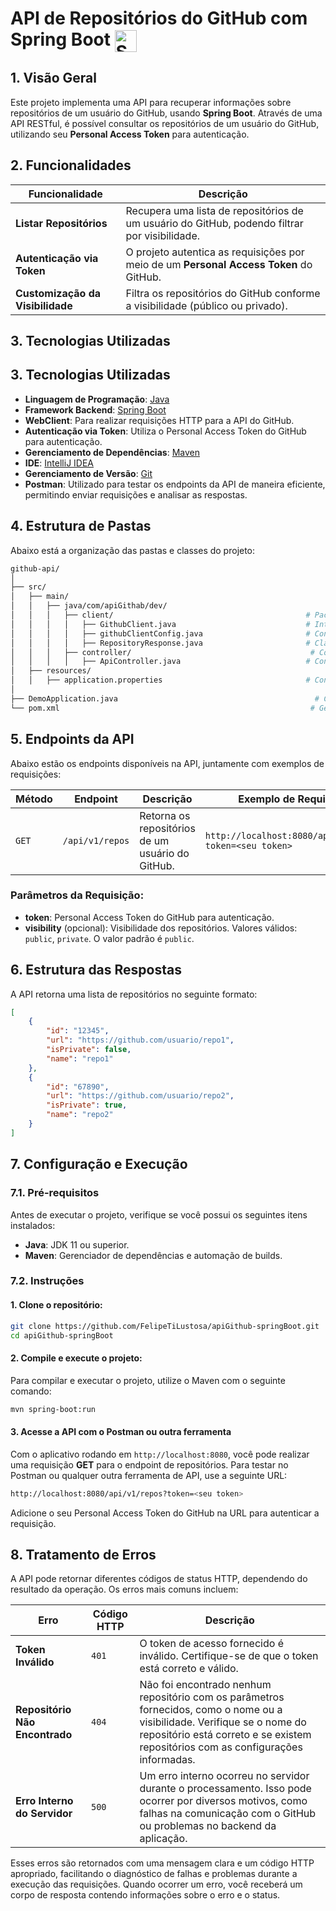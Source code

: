 # API de Repositórios do GitHub com Spring Boot <img src="https://skillicons.dev/icons?i=spring,java" alt="Spring Boot and Java Icon" style="vertical-align: middle; height: 35px;"/>

## 1. Visão Geral

Este projeto implementa uma API para recuperar informações sobre repositórios de um usuário do GitHub, usando **Spring Boot**. Através de uma API RESTful, é possível consultar os repositórios de um usuário do GitHub, utilizando seu **Personal Access Token** para autenticação.

## 2. Funcionalidades

| Funcionalidade                  | Descrição                                                                 |
|---------------------------------|---------------------------------------------------------------------------|
| **Listar Repositórios**         | Recupera uma lista de repositórios de um usuário do GitHub, podendo filtrar por visibilidade. |
| **Autenticação via Token**      | O projeto autentica as requisições por meio de um **Personal Access Token** do GitHub. |
| **Customização da Visibilidade** | Filtra os repositórios do GitHub conforme a visibilidade (público ou privado). |

## 3. Tecnologias Utilizadas

## 3. Tecnologias Utilizadas

- **Linguagem de Programação**: [Java](https://www.java.com/)
- **Framework Backend**: [Spring Boot](https://spring.io/projects/spring-boot)
- **WebClient**: Para realizar requisições HTTP para a API do GitHub.
- **Autenticação via Token**: Utiliza o Personal Access Token do GitHub para autenticação.
- **Gerenciamento de Dependências**: [Maven](https://maven.apache.org/)
- **IDE**: [IntelliJ IDEA](https://www.jetbrains.com/idea/)
- **Gerenciamento de Versão**: [Git](https://git-scm.com/)
- **Postman**: Utilizado para testar os endpoints da API de maneira eficiente, permitindo enviar requisições e analisar as respostas.

## 4. Estrutura de Pastas

Abaixo está a organização das pastas e classes do projeto:

```bash
github-api/
│
├── src/
│   ├── main/
│   │   ├── java/com/apiGithab/dev/
│   │   │   ├── client/                                           # Pacote contendo a lógica de comunicação com a API do GitHub
│   │   │   │   ├── GithubClient.java                             # Interface que define as chamadas à API do GitHub
│   │   │   │   ├── githubClientConfig.java                       # Configuração do WebClient para interagir com a API GitHub
│   │   │   │   ├── RepositoryResponse.java                       # Classe que representa a resposta da API de repositórios do GitHub
│   │   │   ├── controller/                                        # Controladores REST
│   │   │   │   ├── ApiController.java                            # Controlador para lidar com as requisições da API
│   ├── resources/
│   │   ├── application.properties                                # Configurações do Spring Boot
│
├── DemoApplication.java                                            # Classe principal que inicia a aplicação
└── pom.xml                                                        # Gerenciador de dependências do projeto
```

## 5. Endpoints da API

Abaixo estão os endpoints disponíveis na API, juntamente com exemplos de requisições:

| **Método** | **Endpoint**     | **Descrição**                                          | **Exemplo de Requisição**                                      |
|------------|------------------|--------------------------------------------------------|---------------------------------------------------------------|
| `GET`      | `/api/v1/repos`  | Retorna os repositórios de um usuário do GitHub.       | `http://localhost:8080/api/v1/repos?token=<seu token>`   |

### Parâmetros da Requisição:
* **token**: Personal Access Token do GitHub para autenticação.
* **visibility** (opcional): Visibilidade dos repositórios. Valores válidos: `public`, `private`. O valor padrão é `public`.

## 6. Estrutura das Respostas

A API retorna uma lista de repositórios no seguinte formato:

```json
[
    {
        "id": "12345",
        "url": "https://github.com/usuario/repo1",
        "isPrivate": false,
        "name": "repo1"
    },
    {
        "id": "67890",
        "url": "https://github.com/usuario/repo2",
        "isPrivate": true,
        "name": "repo2"
    }
]
```
## 7. Configuração e Execução

### 7.1. Pré-requisitos

Antes de executar o projeto, verifique se você possui os seguintes itens instalados:

* **Java**: JDK 11 ou superior.
* **Maven**: Gerenciador de dependências e automação de builds.

### 7.2. Instruções

#### 1. Clone o repositório:

```bash
git clone https://github.com/FelipeTiLustosa/apiGithub-springBoot.git
cd apiGithub-springBoot
```
#### 2. Compile e execute o projeto:

Para compilar e executar o projeto, utilize o Maven com o seguinte comando:

```bash
mvn spring-boot:run
```
#### 3. Acesse a API com o Postman ou outra ferramenta

Com o aplicativo rodando em `http://localhost:8080`, você pode realizar uma requisição **GET** para o endpoint de repositórios. Para testar no Postman ou qualquer outra ferramenta de API, use a seguinte URL:

```bash
http://localhost:8080/api/v1/repos?token=<seu token>
```
Adicione o seu Personal Access Token do GitHub na URL para autenticar a requisição.
## 8. Tratamento de Erros

A API pode retornar diferentes códigos de status HTTP, dependendo do resultado da operação. Os erros mais comuns incluem:

| **Erro** | **Código HTTP** | **Descrição** |
| --- | --- | --- |
| **Token Inválido** | `401` | O token de acesso fornecido é inválido. Certifique-se de que o token está correto e válido. |
| **Repositório Não Encontrado** | `404` | Não foi encontrado nenhum repositório com os parâmetros fornecidos, como o nome ou a visibilidade. Verifique se o nome do repositório está correto e se existem repositórios com as configurações informadas. |
| **Erro Interno do Servidor** | `500` | Um erro interno ocorreu no servidor durante o processamento. Isso pode ocorrer por diversos motivos, como falhas na comunicação com o GitHub ou problemas no backend da aplicação. |

Esses erros são retornados com uma mensagem clara e um código HTTP apropriado, facilitando o diagnóstico de falhas e problemas durante a execução das requisições. Quando ocorrer um erro, você receberá um corpo de resposta contendo informações sobre o erro e o status.
